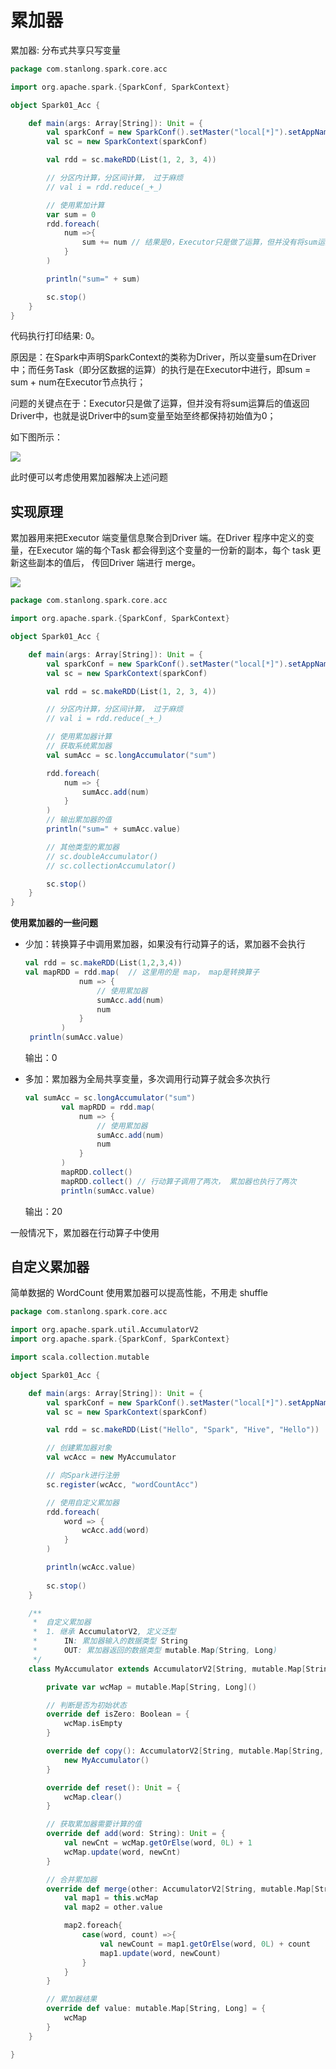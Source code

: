 # 累加器

累加器: 分布式共享只写变量

```scala
package com.stanlong.spark.core.acc

import org.apache.spark.{SparkConf, SparkContext}

object Spark01_Acc {

    def main(args: Array[String]): Unit = {
        val sparkConf = new SparkConf().setMaster("local[*]").setAppName("ACC")
        val sc = new SparkContext(sparkConf)

        val rdd = sc.makeRDD(List(1, 2, 3, 4))

        // 分区内计算，分区间计算， 过于麻烦
        // val i = rdd.reduce(_+_)

        // 使用累加计算
        var sum = 0
        rdd.foreach(
            num =>{
                sum += num // 结果是0，Executor只是做了运算，但并没有将sum运算后的值返回Driver中，也就是说Driver中的sum变量至始至终都保持初始值为0
            }
        )

        println("sum=" + sum)

        sc.stop()
    }
}
```

代码执行打印结果: 0。

原因是：在Spark中声明SparkContext的类称为Driver，所以变量sum在Driver中；而任务Task（即分区数据的运算）的执行是在Executor中进行，即sum = sum + num在Executor节点执行；

问题的关键点在于：Executor只是做了运算，但并没有将sum运算后的值返回Driver中，也就是说Driver中的sum变量至始至终都保持初始值为0；

如下图所示：

![](D:/StanLong/git_repository/Spark/doc/57.png)

此时便可以考虑使用累加器解决上述问题

## 实现原理

累加器用来把Executor 端变量信息聚合到Driver 端。在Driver 程序中定义的变量，在Executor 端的每个Task 都会得到这个变量的一份新的副本，每个 task 更新这些副本的值后， 传回Driver 端进行 merge。

![](D:/StanLong/git_repository/Spark/doc/58.png)

```scala
package com.stanlong.spark.core.acc

import org.apache.spark.{SparkConf, SparkContext}

object Spark01_Acc {

    def main(args: Array[String]): Unit = {
        val sparkConf = new SparkConf().setMaster("local[*]").setAppName("ACC")
        val sc = new SparkContext(sparkConf)

        val rdd = sc.makeRDD(List(1, 2, 3, 4))

        // 分区内计算，分区间计算， 过于麻烦
        // val i = rdd.reduce(_+_)

        // 使用累加器计算
        // 获取系统累加器
        val sumAcc = sc.longAccumulator("sum")

        rdd.foreach(
            num => {
                sumAcc.add(num)
            }
        )
        // 输出累加器的值
        println("sum=" + sumAcc.value)

        // 其他类型的累加器
        // sc.doubleAccumulator()
        // sc.collectionAccumulator()

        sc.stop()
    }
}
```

**使用累加器的一些问题**

- 少加：转换算子中调用累加器，如果没有行动算子的话，累加器不会执行

  ```scala
  val rdd = sc.makeRDD(List(1,2,3,4))
  val mapRDD = rdd.map(  // 这里用的是 map， map是转换算子
              num => {
                  // 使用累加器
                  sumAcc.add(num)
                  num
              }
          )
   println(sumAcc.value)
  ```

  输出：0

- 多加：累加器为全局共享变量，多次调用行动算子就会多次执行

  ```scala
  val sumAcc = sc.longAccumulator("sum")
          val mapRDD = rdd.map(
              num => {
                  // 使用累加器
                  sumAcc.add(num)
                  num
              }
          )
          mapRDD.collect()
          mapRDD.collect() // 行动算子调用了两次， 累加器也执行了两次
          println(sumAcc.value)
  ```

  输出：20

一般情况下，累加器在行动算子中使用

## 自定义累加器

简单数据的 WordCount 使用累加器可以提高性能，不用走 shuffle

```scala
package com.stanlong.spark.core.acc

import org.apache.spark.util.AccumulatorV2
import org.apache.spark.{SparkConf, SparkContext}

import scala.collection.mutable

object Spark01_Acc {

    def main(args: Array[String]): Unit = {
        val sparkConf = new SparkConf().setMaster("local[*]").setAppName("ACC")
        val sc = new SparkContext(sparkConf)

        val rdd = sc.makeRDD(List("Hello", "Spark", "Hive", "Hello"))

        // 创建累加器对象
        val wcAcc = new MyAccumulator

        // 向Spark进行注册
        sc.register(wcAcc, "wordCountAcc")

        // 使用自定义累加器
        rdd.foreach(
            word => {
                wcAcc.add(word)
            }
        )

        println(wcAcc.value)
        
        sc.stop()
    }

    /**
     *  自定义累加器
     *  1. 继承 AccumulatorV2, 定义泛型
     *      IN: 累加器输入的数据类型 String
     *      OUT: 累加器返回的数据类型 mutable.Map(String, Long)
     */
    class MyAccumulator extends AccumulatorV2[String, mutable.Map[String, Long]]{

        private var wcMap = mutable.Map[String, Long]()

        // 判断是否为初始状态
        override def isZero: Boolean = {
            wcMap.isEmpty
        }

        override def copy(): AccumulatorV2[String, mutable.Map[String, Long]] = {
            new MyAccumulator()
        }

        override def reset(): Unit = {
            wcMap.clear()
        }

        // 获取累加器需要计算的值
        override def add(word: String): Unit = {
            val newCnt = wcMap.getOrElse(word, 0L) + 1
            wcMap.update(word, newCnt)
        }

        // 合并累加器
        override def merge(other: AccumulatorV2[String, mutable.Map[String, Long]]): Unit = {
            val map1 = this.wcMap
            val map2 = other.value

            map2.foreach{
                case(word, count) =>{
                    val newCount = map1.getOrElse(word, 0L) + count
                    map1.update(word, newCount)
                }
            }
        }

        // 累加器结果
        override def value: mutable.Map[String, Long] = {
            wcMap
        }
    }

}
```
